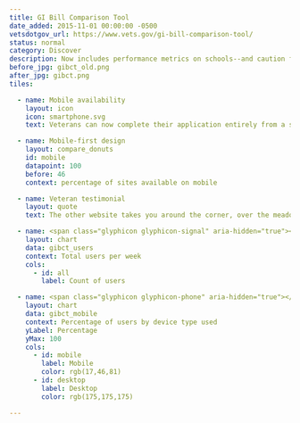 ```yaml
---
title: GI Bill Comparison Tool
date_added: 2015-11-01 00:00:00 -0500
vetsdotgov_url: https://www.vets.gov/gi-bill-comparison-tool/
status: normal
category: Discover
description: Now includes performance metrics on schools--and caution flags
before_jpg: gibct_old.png
after_jpg: gibct.png
tiles:

  - name: Mobile availability
    layout: icon
    icon: smartphone.svg
    text: Veterans can now complete their application entirely from a smartphone

  - name: Mobile-first design
    layout: compare_donuts
    id: mobile
    datapoint: 100
    before: 46
    context: percentage of sites available on mobile

  - name: Veteran testimonial
    layout: quote
    text: The other website takes you around the corner, over the meadow, and...in a back door blocked with spikes and IEDs

  - name: <span class="glyphicon glyphicon-signal" aria-hidden="true"></span><p>Site Traffic</p>
    layout: chart
    data: gibct_users
    context: Total users per week
    cols:
      - id: all
        label: Count of users

  - name: <span class="glyphicon glyphicon-phone" aria-hidden="true"></span><p>Mobile Usage</p>
    layout: chart
    data: gibct_mobile
    context: Percentage of users by device type used
    yLabel: Percentage
    yMax: 100
    cols:
      - id: mobile
        label: Mobile
        color: rgb(17,46,81)
      - id: desktop
        label: Desktop
        color: rgb(175,175,175)

---
```

